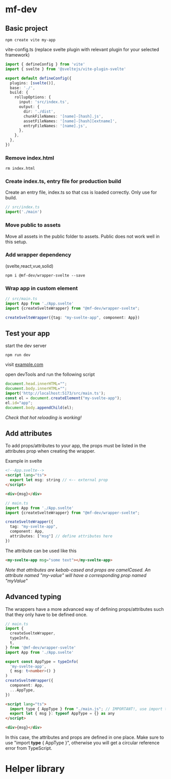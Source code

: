 # mf-dev

## Basic project
```shell
npm create vite my-app
```

vite-config.ts (replace svelte plugin with relevant plugin for your selected framework)
```typescript
import { defineConfig } from 'vite'
import { svelte } from '@sveltejs/vite-plugin-svelte'

export default defineConfig({
  plugins: [svelte()],
  base: './',
  build: {
    rollupOptions: {
      input: 'src/index.ts',
      output: {
        dir: './dist',
        chunkFileNames: '[name]-[hash].js',
        assetFileNames: '[name]-[hash][extname]',
        entryFileNames: '[name].js',
      },
    },
  },
})
```

### Remove index.html
```shell
rm index.html
```

### Create index.ts, entry file for production build
Create an entry file, index.ts so that css is loaded correctly. Only use for build.
```typescript
// src/index.ts
import('./main')
```

### Move public to assets
Move all assets in the public folder to assets. Public does not work well in this setup. 

### Add wrapper dependency
(svelte,react,vue,solid)
```shell
npm i @mf-dev/wrapper-svelte --save
```

### Wrap app in custom element
```typescript
// src/main.ts
import App from './App.svelte'
import {createSvelteWrapper} from "@mf-dev/wrapper-svelte";

createSvelteWrapper({tag: "my-svelte-app", component: App})

```

## Test your app
start the dev server
```shell
npm run dev
```

visit [example.com](https://example.com)

open devTools and run the following script
```javascript
document.head.innerHTML=""; 
document.body.innerHTML="";
import('http://localhost:5173/src/main.ts');
const el = document.createElement("my-svelte-app");
el.id="app";
document.body.appendChild(el);
```

*Check that hot reloading is working!*

## Add attributes
To add props/attributes to your app, the props must be listed in the attributes prop when creating the wrapper. 

Example in svelte
```html
<!--App.svelte-->
<script lang="ts">
  export let msg: string // <-- external prop
</script>

<div>{msg}</div>
```

```typescript
// main.ts
import App from './App.svelte'
import {createSvelteWrapper} from "@mf-dev/wrapper-svelte";

createSvelteWrapper({
  tag: "my-svelte-app",
  component: App,
  attributes: ["msg"] // define attributes here
})
```

The attribute can be used like this
```html
<my-svelte-app msg="some text"></my-svelte-app>
```

*Note that attributes are kebab-cased and props are camelCased. An attribute named "my-value" will have a corresponding prop named "myValue"*

## Advanced typing
The wrappers have a more advanced way of defining props/attributes such that they only have to be defined once. 

```typescript
// main.ts
import {
  createSvelteWrapper,
  typeInfo,
  t,
} from '@mf-dev/wrapper-svelte'
import App from './App.svelte'

export const AppType = typeInfo(
  'my-svelte-app',
  { msg: t<number>() }
)
createSvelteWrapper({
  component: App,
  ...AppType,
})
```

```html
<script lang="ts">
  import type { AppType } from "./main.js"; // IMPORTANT!, use import type
  export let { msg }: typeof AppType = {} as any
</script>

<div>{msg}</div>
```

In this case, the attributes and props are defined in one place. Make sure to use "import **type** { AppType }", otherwise you will get a circular reference error from TypeScript.

# Helper library
